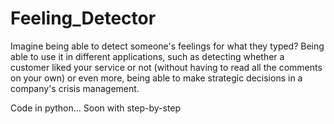 # Feeling_Detector

Imagine being able to detect someone's feelings for what they typed? Being able to use it in different applications, such as detecting whether a customer liked your service or not (without having to read all the comments on your own) or even more, being able to make strategic decisions in a company's crisis management.

Code in python... Soon with step-by-step


